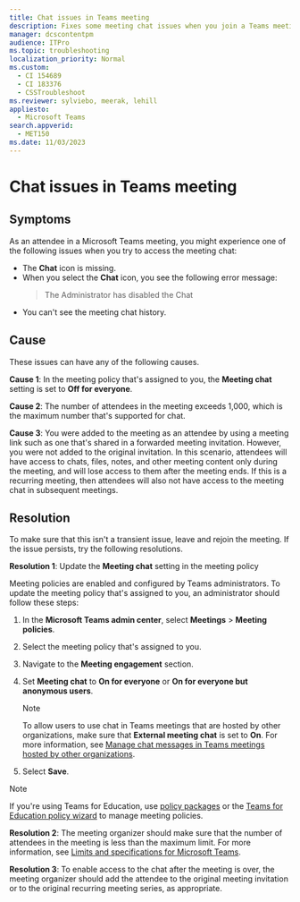 ```yaml
---
title: Chat issues in Teams meeting
description: Fixes some meeting chat issues when you join a Teams meeting. For example, the Chat icon is missing and you can't see the meeting chat history.
manager: dcscontentpm
audience: ITPro
ms.topic: troubleshooting
localization_priority: Normal
ms.custom: 
  - CI 154689
  - CI 183376
  - CSSTroubleshoot
ms.reviewer: sylviebo, meerak, lehill
appliesto: 
  - Microsoft Teams
search.appverid: 
  - MET150
ms.date: 11/03/2023
---
```


# Chat issues in Teams meeting

## Symptoms

As an attendee in a Microsoft Teams meeting, you might experience one of the following issues when you try to access the meeting chat:

- The **Chat** icon is missing.
- When you select the **Chat** icon, you see the following error message:
    > The Administrator has disabled the Chat
- You can't see the meeting chat history.

## Cause

These issues can have any of the following causes.

**Cause 1**: In the meeting policy that's assigned to you, the **Meeting chat** setting is set to **Off for everyone**.

**Cause 2**: The number of attendees in the meeting exceeds 1,000, which is the maximum number that's supported for chat.

**Cause 3**: You were added to the meeting as an attendee by using a meeting link such as one that's shared in a forwarded meeting invitation. However, you were not added to the original invitation. In this scenario, attendees will have access to chats, files, notes, and other meeting content only during the meeting, and will lose access to them after the meeting ends. If this is a recurring meeting, then attendees will also not have access to the meeting chat in subsequent meetings.

## Resolution

To make sure that this isn't a transient issue, leave and rejoin the meeting. If the issue persists, try the following resolutions.

**Resolution 1**: Update the **Meeting chat** setting in the meeting policy

Meeting policies are enabled and configured by Teams administrators. To update the meeting policy that's assigned to you, an administrator should follow these steps:

1. In the **Microsoft Teams admin center**, select **Meetings** > **Meeting policies**.
1. Select the meeting policy that's assigned to you.
1. Navigate to the **Meeting engagement** section.
1. Set **Meeting chat** to **On for everyone** or **On for everyone but anonymous users**.

   > [!NOTE]
   > To allow users to use chat in Teams meetings that are hosted by other organizations, make sure that **External meeting chat** is set to **On**. For more information, see [Manage chat messages in Teams meetings hosted by other organizations](/microsoftteams/manage-meeting-chat#manage-chat-messages-in-teams-meetings-hosted-by-other-organizations-that-you-dont-have-a-two-way-trust-relationship-with).
1. Select **Save**.

> [!NOTE]
> If you're using Teams for Education, use [policy packages](/microsoftteams/policy-packages-edu) or the [Teams for Education policy wizard](/microsoftteams/easy-policy-setup-edu?tabs=students%2Cstudent-settings) to manage meeting policies.

**Resolution 2**: The meeting organizer should make sure that the number of attendees in the meeting is less than the maximum limit. For more information, see [Limits and specifications for Microsoft Teams](/microsoftteams/limits-specifications-teams#meetings-and-calls).

**Resolution 3**: To enable access to the chat after the meeting is over, the meeting organizer should add the attendee to the original meeting invitation or to the original recurring meeting series, as appropriate.
